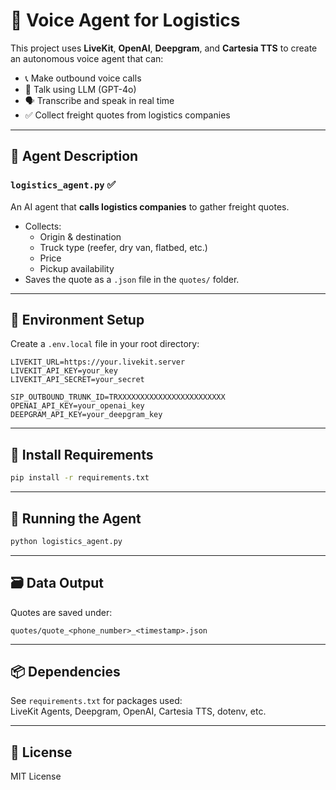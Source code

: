 # 🚚 Voice Agent for Logistics

This project uses **LiveKit**, **OpenAI**, **Deepgram**, and **Cartesia TTS** to create an autonomous voice agent that can:

- 📞 Make outbound voice calls
- 🧠 Talk using LLM (GPT-4o)
- 🗣️ Transcribe and speak in real time
- ✅ Collect freight quotes from logistics companies

---

## 🧠 Agent Description

### `logistics_agent.py` ✅
An AI agent that **calls logistics companies** to gather freight quotes.

- Collects:
  - Origin & destination
  - Truck type (reefer, dry van, flatbed, etc.)
  - Price
  - Pickup availability
- Saves the quote as a `.json` file in the `quotes/` folder.

---

## 🔧 Environment Setup

Create a `.env.local` file in your root directory:

```env
LIVEKIT_URL=https://your.livekit.server
LIVEKIT_API_KEY=your_key
LIVEKIT_API_SECRET=your_secret

SIP_OUTBOUND_TRUNK_ID=TRXXXXXXXXXXXXXXXXXXXXXXXX
OPENAI_API_KEY=your_openai_key
DEEPGRAM_API_KEY=your_deepgram_key
```

---

## 🐍 Install Requirements

```bash
pip install -r requirements.txt
```

---

## 🚀 Running the Agent

```bash
python logistics_agent.py
```

---

## 🗃️ Data Output

Quotes are saved under:

```
quotes/quote_<phone_number>_<timestamp>.json
```

---

## 📦 Dependencies

See `requirements.txt` for packages used:  
LiveKit Agents, Deepgram, OpenAI, Cartesia TTS, dotenv, etc.

---

## 📜 License

MIT License
